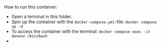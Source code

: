 # 

How to run this container:
- Open a terminal in this folder.
- Spin up the container with the `docker-compose.yml`-file: `docker compose up -d`
- To access the container with the terminal: `docker compose exec -it devenv /bin/bash`
- 

